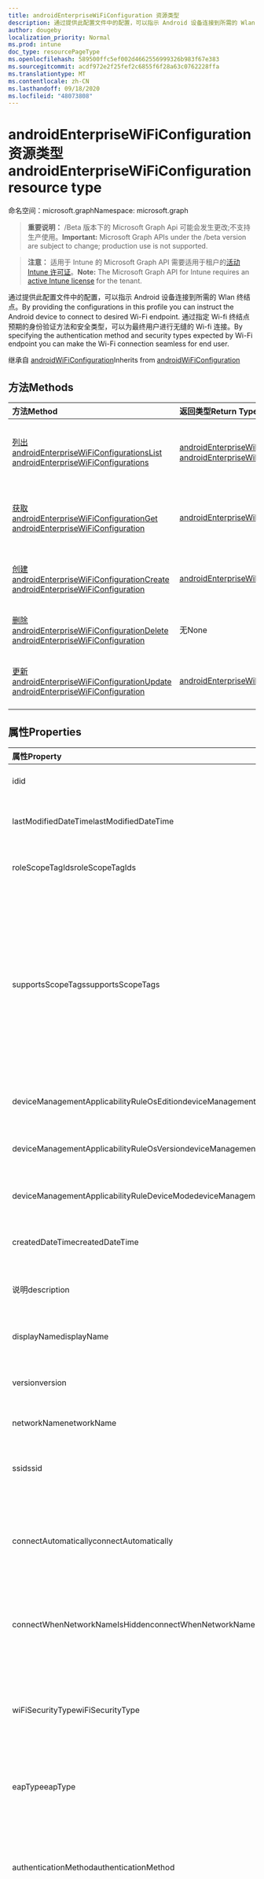 ```yaml
---
title: androidEnterpriseWiFiConfiguration 资源类型
description: 通过提供此配置文件中的配置，可以指示 Android 设备连接到所需的 Wlan 终结点。 通过指定 Wi-fi 终结点预期的身份验证方法和安全类型，可以为最终用户进行无缝的 Wi-fi 连接。
author: dougeby
localization_priority: Normal
ms.prod: intune
doc_type: resourcePageType
ms.openlocfilehash: 589500ffc5ef002d4662556999326b983f67e383
ms.sourcegitcommit: acdf972e2f25fef2c6855f6f28a63c0762228ffa
ms.translationtype: MT
ms.contentlocale: zh-CN
ms.lasthandoff: 09/18/2020
ms.locfileid: "48073808"
---
```

# <a name="androidenterprisewificonfiguration-resource-type"></a><span data-ttu-id="c3a9b-104">androidEnterpriseWiFiConfiguration 资源类型</span><span class="sxs-lookup"><span data-stu-id="c3a9b-104">androidEnterpriseWiFiConfiguration resource type</span></span>

<span data-ttu-id="c3a9b-105">命名空间：microsoft.graph</span><span class="sxs-lookup"><span data-stu-id="c3a9b-105">Namespace: microsoft.graph</span></span>

> <span data-ttu-id="c3a9b-106">**重要说明：** /Beta 版本下的 Microsoft Graph Api 可能会发生更改;不支持生产使用。</span><span class="sxs-lookup"><span data-stu-id="c3a9b-106">**Important:** Microsoft Graph APIs under the /beta version are subject to change; production use is not supported.</span></span>

> <span data-ttu-id="c3a9b-107">**注意：** 适用于 Intune 的 Microsoft Graph API 需要适用于租户的[活动 Intune 许可证](https://go.microsoft.com/fwlink/?linkid=839381)。</span><span class="sxs-lookup"><span data-stu-id="c3a9b-107">**Note:** The Microsoft Graph API for Intune requires an [active Intune license](https://go.microsoft.com/fwlink/?linkid=839381) for the tenant.</span></span>

<span data-ttu-id="c3a9b-108">通过提供此配置文件中的配置，可以指示 Android 设备连接到所需的 Wlan 终结点。</span><span class="sxs-lookup"><span data-stu-id="c3a9b-108">By providing the configurations in this profile you can instruct the Android device to connect to desired Wi-Fi endpoint.</span></span> <span data-ttu-id="c3a9b-109">通过指定 Wi-fi 终结点预期的身份验证方法和安全类型，可以为最终用户进行无缝的 Wi-fi 连接。</span><span class="sxs-lookup"><span data-stu-id="c3a9b-109">By specifying the authentication method and security types expected by Wi-Fi endpoint you can make the Wi-Fi connection seamless for end user.</span></span>


<span data-ttu-id="c3a9b-110">继承自 [androidWiFiConfiguration](../resources/intune-deviceconfig-androidwificonfiguration.md)</span><span class="sxs-lookup"><span data-stu-id="c3a9b-110">Inherits from [androidWiFiConfiguration](../resources/intune-deviceconfig-androidwificonfiguration.md)</span></span>

## <a name="methods"></a><span data-ttu-id="c3a9b-111">方法</span><span class="sxs-lookup"><span data-stu-id="c3a9b-111">Methods</span></span>
|<span data-ttu-id="c3a9b-112">方法</span><span class="sxs-lookup"><span data-stu-id="c3a9b-112">Method</span></span>|<span data-ttu-id="c3a9b-113">返回类型</span><span class="sxs-lookup"><span data-stu-id="c3a9b-113">Return Type</span></span>|<span data-ttu-id="c3a9b-114">说明</span><span class="sxs-lookup"><span data-stu-id="c3a9b-114">Description</span></span>|
|:---|:---|:---|
|[<span data-ttu-id="c3a9b-115">列出 androidEnterpriseWiFiConfigurations</span><span class="sxs-lookup"><span data-stu-id="c3a9b-115">List androidEnterpriseWiFiConfigurations</span></span>](../api/intune-deviceconfig-androidenterprisewificonfiguration-list.md)|<span data-ttu-id="c3a9b-116">[androidEnterpriseWiFiConfiguration](../resources/intune-deviceconfig-androidenterprisewificonfiguration.md) 集合</span><span class="sxs-lookup"><span data-stu-id="c3a9b-116">[androidEnterpriseWiFiConfiguration](../resources/intune-deviceconfig-androidenterprisewificonfiguration.md) collection</span></span>|<span data-ttu-id="c3a9b-117">列出 [androidEnterpriseWiFiConfiguration](../resources/intune-deviceconfig-androidenterprisewificonfiguration.md) 对象的属性和关系。</span><span class="sxs-lookup"><span data-stu-id="c3a9b-117">List properties and relationships of the [androidEnterpriseWiFiConfiguration](../resources/intune-deviceconfig-androidenterprisewificonfiguration.md) objects.</span></span>|
|[<span data-ttu-id="c3a9b-118">获取 androidEnterpriseWiFiConfiguration</span><span class="sxs-lookup"><span data-stu-id="c3a9b-118">Get androidEnterpriseWiFiConfiguration</span></span>](../api/intune-deviceconfig-androidenterprisewificonfiguration-get.md)|[<span data-ttu-id="c3a9b-119">androidEnterpriseWiFiConfiguration</span><span class="sxs-lookup"><span data-stu-id="c3a9b-119">androidEnterpriseWiFiConfiguration</span></span>](../resources/intune-deviceconfig-androidenterprisewificonfiguration.md)|<span data-ttu-id="c3a9b-120">读取 [androidEnterpriseWiFiConfiguration](../resources/intune-deviceconfig-androidenterprisewificonfiguration.md) 对象的属性和关系。</span><span class="sxs-lookup"><span data-stu-id="c3a9b-120">Read properties and relationships of the [androidEnterpriseWiFiConfiguration](../resources/intune-deviceconfig-androidenterprisewificonfiguration.md) object.</span></span>|
|[<span data-ttu-id="c3a9b-121">创建 androidEnterpriseWiFiConfiguration</span><span class="sxs-lookup"><span data-stu-id="c3a9b-121">Create androidEnterpriseWiFiConfiguration</span></span>](../api/intune-deviceconfig-androidenterprisewificonfiguration-create.md)|[<span data-ttu-id="c3a9b-122">androidEnterpriseWiFiConfiguration</span><span class="sxs-lookup"><span data-stu-id="c3a9b-122">androidEnterpriseWiFiConfiguration</span></span>](../resources/intune-deviceconfig-androidenterprisewificonfiguration.md)|<span data-ttu-id="c3a9b-123">创建新的 [androidEnterpriseWiFiConfiguration](../resources/intune-deviceconfig-androidenterprisewificonfiguration.md) 对象。</span><span class="sxs-lookup"><span data-stu-id="c3a9b-123">Create a new [androidEnterpriseWiFiConfiguration](../resources/intune-deviceconfig-androidenterprisewificonfiguration.md) object.</span></span>|
|[<span data-ttu-id="c3a9b-124">删除 androidEnterpriseWiFiConfiguration</span><span class="sxs-lookup"><span data-stu-id="c3a9b-124">Delete androidEnterpriseWiFiConfiguration</span></span>](../api/intune-deviceconfig-androidenterprisewificonfiguration-delete.md)|<span data-ttu-id="c3a9b-125">无</span><span class="sxs-lookup"><span data-stu-id="c3a9b-125">None</span></span>|<span data-ttu-id="c3a9b-126">删除 [androidEnterpriseWiFiConfiguration](../resources/intune-deviceconfig-androidenterprisewificonfiguration.md)。</span><span class="sxs-lookup"><span data-stu-id="c3a9b-126">Deletes a [androidEnterpriseWiFiConfiguration](../resources/intune-deviceconfig-androidenterprisewificonfiguration.md).</span></span>|
|[<span data-ttu-id="c3a9b-127">更新 androidEnterpriseWiFiConfiguration</span><span class="sxs-lookup"><span data-stu-id="c3a9b-127">Update androidEnterpriseWiFiConfiguration</span></span>](../api/intune-deviceconfig-androidenterprisewificonfiguration-update.md)|[<span data-ttu-id="c3a9b-128">androidEnterpriseWiFiConfiguration</span><span class="sxs-lookup"><span data-stu-id="c3a9b-128">androidEnterpriseWiFiConfiguration</span></span>](../resources/intune-deviceconfig-androidenterprisewificonfiguration.md)|<span data-ttu-id="c3a9b-129">更新 [androidEnterpriseWiFiConfiguration](../resources/intune-deviceconfig-androidenterprisewificonfiguration.md) 对象的属性。</span><span class="sxs-lookup"><span data-stu-id="c3a9b-129">Update the properties of a [androidEnterpriseWiFiConfiguration](../resources/intune-deviceconfig-androidenterprisewificonfiguration.md) object.</span></span>|

## <a name="properties"></a><span data-ttu-id="c3a9b-130">属性</span><span class="sxs-lookup"><span data-stu-id="c3a9b-130">Properties</span></span>
|<span data-ttu-id="c3a9b-131">属性</span><span class="sxs-lookup"><span data-stu-id="c3a9b-131">Property</span></span>|<span data-ttu-id="c3a9b-132">类型</span><span class="sxs-lookup"><span data-stu-id="c3a9b-132">Type</span></span>|<span data-ttu-id="c3a9b-133">说明</span><span class="sxs-lookup"><span data-stu-id="c3a9b-133">Description</span></span>|
|:---|:---|:---|
|<span data-ttu-id="c3a9b-134">id</span><span class="sxs-lookup"><span data-stu-id="c3a9b-134">id</span></span>|<span data-ttu-id="c3a9b-135">String</span><span class="sxs-lookup"><span data-stu-id="c3a9b-135">String</span></span>|<span data-ttu-id="c3a9b-136">实体的键。</span><span class="sxs-lookup"><span data-stu-id="c3a9b-136">Key of the entity.</span></span> <span data-ttu-id="c3a9b-137">继承自 [deviceConfiguration](../resources/intune-shared-deviceconfiguration.md)</span><span class="sxs-lookup"><span data-stu-id="c3a9b-137">Inherited from [deviceConfiguration](../resources/intune-shared-deviceconfiguration.md)</span></span>|
|<span data-ttu-id="c3a9b-138">lastModifiedDateTime</span><span class="sxs-lookup"><span data-stu-id="c3a9b-138">lastModifiedDateTime</span></span>|<span data-ttu-id="c3a9b-139">DateTimeOffset</span><span class="sxs-lookup"><span data-stu-id="c3a9b-139">DateTimeOffset</span></span>|<span data-ttu-id="c3a9b-140">上次修改对象的日期/时间。</span><span class="sxs-lookup"><span data-stu-id="c3a9b-140">DateTime the object was last modified.</span></span> <span data-ttu-id="c3a9b-141">继承自 [deviceConfiguration](../resources/intune-shared-deviceconfiguration.md)</span><span class="sxs-lookup"><span data-stu-id="c3a9b-141">Inherited from [deviceConfiguration](../resources/intune-shared-deviceconfiguration.md)</span></span>|
|<span data-ttu-id="c3a9b-142">roleScopeTagIds</span><span class="sxs-lookup"><span data-stu-id="c3a9b-142">roleScopeTagIds</span></span>|<span data-ttu-id="c3a9b-143">String 集合</span><span class="sxs-lookup"><span data-stu-id="c3a9b-143">String collection</span></span>|<span data-ttu-id="c3a9b-144">此实体实例的范围标记列表。</span><span class="sxs-lookup"><span data-stu-id="c3a9b-144">List of Scope Tags for this Entity instance.</span></span> <span data-ttu-id="c3a9b-145">继承自 [deviceConfiguration](../resources/intune-shared-deviceconfiguration.md)</span><span class="sxs-lookup"><span data-stu-id="c3a9b-145">Inherited from [deviceConfiguration](../resources/intune-shared-deviceconfiguration.md)</span></span>|
|<span data-ttu-id="c3a9b-146">supportsScopeTags</span><span class="sxs-lookup"><span data-stu-id="c3a9b-146">supportsScopeTags</span></span>|<span data-ttu-id="c3a9b-147">Boolean</span><span class="sxs-lookup"><span data-stu-id="c3a9b-147">Boolean</span></span>|<span data-ttu-id="c3a9b-148">指示基础设备配置是否支持作用域标记的分配。</span><span class="sxs-lookup"><span data-stu-id="c3a9b-148">Indicates whether or not the underlying Device Configuration supports the assignment of scope tags.</span></span> <span data-ttu-id="c3a9b-149">如果此值为 false，则不允许分配给 ScopeTags 属性，并且实体将对作用域用户不可见。</span><span class="sxs-lookup"><span data-stu-id="c3a9b-149">Assigning to the ScopeTags property is not allowed when this value is false and entities will not be visible to scoped users.</span></span> <span data-ttu-id="c3a9b-150">这适用于在 Silverlight 中创建的旧版策略，可以通过在 Azure 门户中删除并重新创建策略来解决此事件。</span><span class="sxs-lookup"><span data-stu-id="c3a9b-150">This occurs for Legacy policies created in Silverlight and can be resolved by deleting and recreating the policy in the Azure Portal.</span></span> <span data-ttu-id="c3a9b-151">此属性是只读的。</span><span class="sxs-lookup"><span data-stu-id="c3a9b-151">This property is read-only.</span></span> <span data-ttu-id="c3a9b-152">继承自 [deviceConfiguration](../resources/intune-shared-deviceconfiguration.md)</span><span class="sxs-lookup"><span data-stu-id="c3a9b-152">Inherited from [deviceConfiguration](../resources/intune-shared-deviceconfiguration.md)</span></span>|
|<span data-ttu-id="c3a9b-153">deviceManagementApplicabilityRuleOsEdition</span><span class="sxs-lookup"><span data-stu-id="c3a9b-153">deviceManagementApplicabilityRuleOsEdition</span></span>|[<span data-ttu-id="c3a9b-154">deviceManagementApplicabilityRuleOsEdition</span><span class="sxs-lookup"><span data-stu-id="c3a9b-154">deviceManagementApplicabilityRuleOsEdition</span></span>](../resources/intune-deviceconfig-devicemanagementapplicabilityruleosedition.md)|<span data-ttu-id="c3a9b-155">适用于此策略的操作系统版本。</span><span class="sxs-lookup"><span data-stu-id="c3a9b-155">The OS edition applicability for this Policy.</span></span> <span data-ttu-id="c3a9b-156">继承自 [deviceConfiguration](../resources/intune-shared-deviceconfiguration.md)</span><span class="sxs-lookup"><span data-stu-id="c3a9b-156">Inherited from [deviceConfiguration](../resources/intune-shared-deviceconfiguration.md)</span></span>|
|<span data-ttu-id="c3a9b-157">deviceManagementApplicabilityRuleOsVersion</span><span class="sxs-lookup"><span data-stu-id="c3a9b-157">deviceManagementApplicabilityRuleOsVersion</span></span>|[<span data-ttu-id="c3a9b-158">deviceManagementApplicabilityRuleOsVersion</span><span class="sxs-lookup"><span data-stu-id="c3a9b-158">deviceManagementApplicabilityRuleOsVersion</span></span>](../resources/intune-deviceconfig-devicemanagementapplicabilityruleosversion.md)|<span data-ttu-id="c3a9b-159">此策略的操作系统版本适用性规则。</span><span class="sxs-lookup"><span data-stu-id="c3a9b-159">The OS version applicability rule for this Policy.</span></span> <span data-ttu-id="c3a9b-160">继承自 [deviceConfiguration](../resources/intune-shared-deviceconfiguration.md)</span><span class="sxs-lookup"><span data-stu-id="c3a9b-160">Inherited from [deviceConfiguration](../resources/intune-shared-deviceconfiguration.md)</span></span>|
|<span data-ttu-id="c3a9b-161">deviceManagementApplicabilityRuleDeviceMode</span><span class="sxs-lookup"><span data-stu-id="c3a9b-161">deviceManagementApplicabilityRuleDeviceMode</span></span>|[<span data-ttu-id="c3a9b-162">deviceManagementApplicabilityRuleDeviceMode</span><span class="sxs-lookup"><span data-stu-id="c3a9b-162">deviceManagementApplicabilityRuleDeviceMode</span></span>](../resources/intune-deviceconfig-devicemanagementapplicabilityruledevicemode.md)|<span data-ttu-id="c3a9b-163">此策略的设备模式适用性规则。</span><span class="sxs-lookup"><span data-stu-id="c3a9b-163">The device mode applicability rule for this Policy.</span></span> <span data-ttu-id="c3a9b-164">继承自 [deviceConfiguration](../resources/intune-shared-deviceconfiguration.md)</span><span class="sxs-lookup"><span data-stu-id="c3a9b-164">Inherited from [deviceConfiguration](../resources/intune-shared-deviceconfiguration.md)</span></span>|
|<span data-ttu-id="c3a9b-165">createdDateTime</span><span class="sxs-lookup"><span data-stu-id="c3a9b-165">createdDateTime</span></span>|<span data-ttu-id="c3a9b-166">DateTimeOffset</span><span class="sxs-lookup"><span data-stu-id="c3a9b-166">DateTimeOffset</span></span>|<span data-ttu-id="c3a9b-167">创建对象的日期/时间。</span><span class="sxs-lookup"><span data-stu-id="c3a9b-167">DateTime the object was created.</span></span> <span data-ttu-id="c3a9b-168">继承自 [deviceConfiguration](../resources/intune-shared-deviceconfiguration.md)</span><span class="sxs-lookup"><span data-stu-id="c3a9b-168">Inherited from [deviceConfiguration](../resources/intune-shared-deviceconfiguration.md)</span></span>|
|<span data-ttu-id="c3a9b-169">说明</span><span class="sxs-lookup"><span data-stu-id="c3a9b-169">description</span></span>|<span data-ttu-id="c3a9b-170">String</span><span class="sxs-lookup"><span data-stu-id="c3a9b-170">String</span></span>|<span data-ttu-id="c3a9b-171">管理员提供的设备配置的说明。</span><span class="sxs-lookup"><span data-stu-id="c3a9b-171">Admin provided description of the Device Configuration.</span></span> <span data-ttu-id="c3a9b-172">继承自 [deviceConfiguration](../resources/intune-shared-deviceconfiguration.md)</span><span class="sxs-lookup"><span data-stu-id="c3a9b-172">Inherited from [deviceConfiguration](../resources/intune-shared-deviceconfiguration.md)</span></span>|
|<span data-ttu-id="c3a9b-173">displayName</span><span class="sxs-lookup"><span data-stu-id="c3a9b-173">displayName</span></span>|<span data-ttu-id="c3a9b-174">String</span><span class="sxs-lookup"><span data-stu-id="c3a9b-174">String</span></span>|<span data-ttu-id="c3a9b-175">管理员提供的设备配置的名称。</span><span class="sxs-lookup"><span data-stu-id="c3a9b-175">Admin provided name of the device configuration.</span></span> <span data-ttu-id="c3a9b-176">继承自 [deviceConfiguration](../resources/intune-shared-deviceconfiguration.md)</span><span class="sxs-lookup"><span data-stu-id="c3a9b-176">Inherited from [deviceConfiguration](../resources/intune-shared-deviceconfiguration.md)</span></span>|
|<span data-ttu-id="c3a9b-177">version</span><span class="sxs-lookup"><span data-stu-id="c3a9b-177">version</span></span>|<span data-ttu-id="c3a9b-178">Int32</span><span class="sxs-lookup"><span data-stu-id="c3a9b-178">Int32</span></span>|<span data-ttu-id="c3a9b-179">设备配置的版本。</span><span class="sxs-lookup"><span data-stu-id="c3a9b-179">Version of the device configuration.</span></span> <span data-ttu-id="c3a9b-180">继承自 [deviceConfiguration](../resources/intune-shared-deviceconfiguration.md)</span><span class="sxs-lookup"><span data-stu-id="c3a9b-180">Inherited from [deviceConfiguration](../resources/intune-shared-deviceconfiguration.md)</span></span>|
|<span data-ttu-id="c3a9b-181">networkName</span><span class="sxs-lookup"><span data-stu-id="c3a9b-181">networkName</span></span>|<span data-ttu-id="c3a9b-182">String</span><span class="sxs-lookup"><span data-stu-id="c3a9b-182">String</span></span>|<span data-ttu-id="c3a9b-183">从[AndroidWiFiConfiguration](../resources/intune-deviceconfig-androidwificonfiguration.md)继承的网络名称</span><span class="sxs-lookup"><span data-stu-id="c3a9b-183">Network Name Inherited from [androidWiFiConfiguration](../resources/intune-deviceconfig-androidwificonfiguration.md)</span></span>|
|<span data-ttu-id="c3a9b-184">ssid</span><span class="sxs-lookup"><span data-stu-id="c3a9b-184">ssid</span></span>|<span data-ttu-id="c3a9b-185">String</span><span class="sxs-lookup"><span data-stu-id="c3a9b-185">String</span></span>|<span data-ttu-id="c3a9b-186">这是广播到所有设备的 Wi-fi 网络的名称。</span><span class="sxs-lookup"><span data-stu-id="c3a9b-186">This is the name of the Wi-Fi network that is broadcast to all devices.</span></span> <span data-ttu-id="c3a9b-187">继承自 [androidWiFiConfiguration](../resources/intune-deviceconfig-androidwificonfiguration.md)</span><span class="sxs-lookup"><span data-stu-id="c3a9b-187">Inherited from [androidWiFiConfiguration](../resources/intune-deviceconfig-androidwificonfiguration.md)</span></span>|
|<span data-ttu-id="c3a9b-188">connectAutomatically</span><span class="sxs-lookup"><span data-stu-id="c3a9b-188">connectAutomatically</span></span>|<span data-ttu-id="c3a9b-189">Boolean</span><span class="sxs-lookup"><span data-stu-id="c3a9b-189">Boolean</span></span>|<span data-ttu-id="c3a9b-190">当此网络在范围内时自动连接。</span><span class="sxs-lookup"><span data-stu-id="c3a9b-190">Connect automatically when this network is in range.</span></span> <span data-ttu-id="c3a9b-191">将此设置为 true 将跳过用户提示，并自动将设备连接到 Wlan 网络。</span><span class="sxs-lookup"><span data-stu-id="c3a9b-191">Setting this to true will skip the user prompt and automatically connect the device to Wi-Fi network.</span></span> <span data-ttu-id="c3a9b-192">继承自 [androidWiFiConfiguration](../resources/intune-deviceconfig-androidwificonfiguration.md)</span><span class="sxs-lookup"><span data-stu-id="c3a9b-192">Inherited from [androidWiFiConfiguration](../resources/intune-deviceconfig-androidwificonfiguration.md)</span></span>|
|<span data-ttu-id="c3a9b-193">connectWhenNetworkNameIsHidden</span><span class="sxs-lookup"><span data-stu-id="c3a9b-193">connectWhenNetworkNameIsHidden</span></span>|<span data-ttu-id="c3a9b-194">Boolean</span><span class="sxs-lookup"><span data-stu-id="c3a9b-194">Boolean</span></span>|<span data-ttu-id="c3a9b-195">当设置为 true 时，此配置文件将强制设备连接到不会将其 SSID 广播给所有设备的网络。</span><span class="sxs-lookup"><span data-stu-id="c3a9b-195">When set to true, this profile forces the device to connect to a network that doesn't broadcast its SSID to all devices.</span></span> <span data-ttu-id="c3a9b-196">继承自 [androidWiFiConfiguration](../resources/intune-deviceconfig-androidwificonfiguration.md)</span><span class="sxs-lookup"><span data-stu-id="c3a9b-196">Inherited from [androidWiFiConfiguration](../resources/intune-deviceconfig-androidwificonfiguration.md)</span></span>|
|<span data-ttu-id="c3a9b-197">wiFiSecurityType</span><span class="sxs-lookup"><span data-stu-id="c3a9b-197">wiFiSecurityType</span></span>|[<span data-ttu-id="c3a9b-198">androidWiFiSecurityType</span><span class="sxs-lookup"><span data-stu-id="c3a9b-198">androidWiFiSecurityType</span></span>](../resources/intune-deviceconfig-androidwifisecuritytype.md)|<span data-ttu-id="c3a9b-199">指示 Wi-fi 终结点是否使用基于 EAP 的安全类型。</span><span class="sxs-lookup"><span data-stu-id="c3a9b-199">Indicates whether Wi-Fi endpoint uses an EAP based security type.</span></span> <span data-ttu-id="c3a9b-200">继承自 [androidWiFiConfiguration](../resources/intune-deviceconfig-androidwificonfiguration.md)。</span><span class="sxs-lookup"><span data-stu-id="c3a9b-200">Inherited from [androidWiFiConfiguration](../resources/intune-deviceconfig-androidwificonfiguration.md).</span></span> <span data-ttu-id="c3a9b-201">可取值为：`open`、`wpaEnterprise`、`wpa2Enterprise`。</span><span class="sxs-lookup"><span data-stu-id="c3a9b-201">Possible values are: `open`, `wpaEnterprise`, `wpa2Enterprise`.</span></span>|
|<span data-ttu-id="c3a9b-202">eapType</span><span class="sxs-lookup"><span data-stu-id="c3a9b-202">eapType</span></span>|[<span data-ttu-id="c3a9b-203">androidEapType</span><span class="sxs-lookup"><span data-stu-id="c3a9b-203">androidEapType</span></span>](../resources/intune-deviceconfig-androideaptype.md)|<span data-ttu-id="c3a9b-204">指示 Wi-fi 终结点 (路由器) 上的 EAP 协议集的类型。</span><span class="sxs-lookup"><span data-stu-id="c3a9b-204">Indicates the type of EAP protocol set on the Wi-Fi endpoint (router).</span></span> <span data-ttu-id="c3a9b-205">可取值为：`eapTls`、`eapTtls`、`peap`。</span><span class="sxs-lookup"><span data-stu-id="c3a9b-205">Possible values are: `eapTls`, `eapTtls`, `peap`.</span></span>|
|<span data-ttu-id="c3a9b-206">authenticationMethod</span><span class="sxs-lookup"><span data-stu-id="c3a9b-206">authenticationMethod</span></span>|[<span data-ttu-id="c3a9b-207">wiFiAuthenticationMethod</span><span class="sxs-lookup"><span data-stu-id="c3a9b-207">wiFiAuthenticationMethod</span></span>](../resources/intune-deviceconfig-wifiauthenticationmethod.md)|<span data-ttu-id="c3a9b-208">指示在将 EAP 类型配置为 PEAP 或 EAP-TTLS 时，客户端 (设备) 需要使用的身份验证方法。</span><span class="sxs-lookup"><span data-stu-id="c3a9b-208">Indicates the Authentication Method the client (device) needs to use when the EAP Type is configured to PEAP or EAP-TTLS.</span></span> <span data-ttu-id="c3a9b-209">可取值为：`certificate`、`usernameAndPassword`、`derivedCredential`。</span><span class="sxs-lookup"><span data-stu-id="c3a9b-209">Possible values are: `certificate`, `usernameAndPassword`, `derivedCredential`.</span></span>|
|<span data-ttu-id="c3a9b-210">innerAuthenticationProtocolForEapTtls</span><span class="sxs-lookup"><span data-stu-id="c3a9b-210">innerAuthenticationProtocolForEapTtls</span></span>|[<span data-ttu-id="c3a9b-211">nonEapAuthenticationMethodForEapTtlsType</span><span class="sxs-lookup"><span data-stu-id="c3a9b-211">nonEapAuthenticationMethodForEapTtlsType</span></span>](../resources/intune-deviceconfig-noneapauthenticationmethodforeapttlstype.md)|<span data-ttu-id="c3a9b-212">在 EAP 类型为 EAP 时，用于身份验证的非 EAP 方法 (内部标识) （eap 类型为 EAP-TTLS，Authenticationmethod 为用户名和密码）。</span><span class="sxs-lookup"><span data-stu-id="c3a9b-212">Non-EAP Method for Authentication (Inner Identity) when EAP Type is EAP-TTLS and Authenticationmethod is Username and Password.</span></span> <span data-ttu-id="c3a9b-213">可取值为：`unencryptedPassword`、`challengeHandshakeAuthenticationProtocol`、`microsoftChap`、`microsoftChapVersionTwo`。</span><span class="sxs-lookup"><span data-stu-id="c3a9b-213">Possible values are: `unencryptedPassword`, `challengeHandshakeAuthenticationProtocol`, `microsoftChap`, `microsoftChapVersionTwo`.</span></span>|
|<span data-ttu-id="c3a9b-214">innerAuthenticationProtocolForPeap</span><span class="sxs-lookup"><span data-stu-id="c3a9b-214">innerAuthenticationProtocolForPeap</span></span>|[<span data-ttu-id="c3a9b-215">nonEapAuthenticationMethodForPeap</span><span class="sxs-lookup"><span data-stu-id="c3a9b-215">nonEapAuthenticationMethodForPeap</span></span>](../resources/intune-deviceconfig-noneapauthenticationmethodforpeap.md)|<span data-ttu-id="c3a9b-216">在 EAP 类型为 PEAP 且 Authenticationmethod 为用户名和密码时，身份验证 (内部标识) 的非 EAP 方法。</span><span class="sxs-lookup"><span data-stu-id="c3a9b-216">Non-EAP Method for Authentication (Inner Identity) when EAP Type is PEAP and Authenticationmethod is Username and Password.</span></span> <span data-ttu-id="c3a9b-217">可取值为：`none`、`microsoftChapVersionTwo`。</span><span class="sxs-lookup"><span data-stu-id="c3a9b-217">Possible values are: `none`, `microsoftChapVersionTwo`.</span></span>|
|<span data-ttu-id="c3a9b-218">outerIdentityPrivacyTemporaryValue</span><span class="sxs-lookup"><span data-stu-id="c3a9b-218">outerIdentityPrivacyTemporaryValue</span></span>|<span data-ttu-id="c3a9b-219">String</span><span class="sxs-lookup"><span data-stu-id="c3a9b-219">String</span></span>|<span data-ttu-id="c3a9b-220">将 EAP 类型配置为 EAP-TTLS 或 PEAP 时，请启用标识隐私 (外部标识) 。</span><span class="sxs-lookup"><span data-stu-id="c3a9b-220">Enable identity privacy (Outer Identity) when EAP Type is configured to EAP-TTLS or PEAP.</span></span> <span data-ttu-id="c3a9b-221">此处提供的字符串用于在用户尝试连接到 Wlan 网络时屏蔽各个用户的用户名。</span><span class="sxs-lookup"><span data-stu-id="c3a9b-221">The String provided here is used to mask the username of individual users when they attempt to connect to Wi-Fi network.</span></span>|
|<span data-ttu-id="c3a9b-222">usernameFormatString</span><span class="sxs-lookup"><span data-stu-id="c3a9b-222">usernameFormatString</span></span>|<span data-ttu-id="c3a9b-223">String</span><span class="sxs-lookup"><span data-stu-id="c3a9b-223">String</span></span>|<span data-ttu-id="c3a9b-224">用于生成用户名以连接到 wifi 的用户名格式字符串</span><span class="sxs-lookup"><span data-stu-id="c3a9b-224">Username format string used to build the username to connect to wifi</span></span>|
|<span data-ttu-id="c3a9b-225">passwordFormatString</span><span class="sxs-lookup"><span data-stu-id="c3a9b-225">passwordFormatString</span></span>|<span data-ttu-id="c3a9b-226">String</span><span class="sxs-lookup"><span data-stu-id="c3a9b-226">String</span></span>|<span data-ttu-id="c3a9b-227">用于生成密码以连接到 wifi 的密码格式字符串</span><span class="sxs-lookup"><span data-stu-id="c3a9b-227">Password format string used to build the password to connect to wifi</span></span>|
|<span data-ttu-id="c3a9b-228">preSharedKey</span><span class="sxs-lookup"><span data-stu-id="c3a9b-228">preSharedKey</span></span>|<span data-ttu-id="c3a9b-229">String</span><span class="sxs-lookup"><span data-stu-id="c3a9b-229">String</span></span>|<span data-ttu-id="c3a9b-230">用于生成用于连接到 wifi 的密码的 PreSharedKey</span><span class="sxs-lookup"><span data-stu-id="c3a9b-230">PreSharedKey used to build the password to connect to wifi</span></span>|

## <a name="relationships"></a><span data-ttu-id="c3a9b-231">关系</span><span class="sxs-lookup"><span data-stu-id="c3a9b-231">Relationships</span></span>
|<span data-ttu-id="c3a9b-232">关系</span><span class="sxs-lookup"><span data-stu-id="c3a9b-232">Relationship</span></span>|<span data-ttu-id="c3a9b-233">类型</span><span class="sxs-lookup"><span data-stu-id="c3a9b-233">Type</span></span>|<span data-ttu-id="c3a9b-234">说明</span><span class="sxs-lookup"><span data-stu-id="c3a9b-234">Description</span></span>|
|:---|:---|:---|
|<span data-ttu-id="c3a9b-235">groupAssignments</span><span class="sxs-lookup"><span data-stu-id="c3a9b-235">groupAssignments</span></span>|<span data-ttu-id="c3a9b-236">[deviceConfigurationGroupAssignment](../resources/intune-deviceconfig-deviceconfigurationgroupassignment.md) 集合</span><span class="sxs-lookup"><span data-stu-id="c3a9b-236">[deviceConfigurationGroupAssignment](../resources/intune-deviceconfig-deviceconfigurationgroupassignment.md) collection</span></span>|<span data-ttu-id="c3a9b-237">设备配置文件的组分配列表。</span><span class="sxs-lookup"><span data-stu-id="c3a9b-237">The list of group assignments for the device configuration profile.</span></span> <span data-ttu-id="c3a9b-238">继承自 [deviceConfiguration](../resources/intune-shared-deviceconfiguration.md)</span><span class="sxs-lookup"><span data-stu-id="c3a9b-238">Inherited from [deviceConfiguration](../resources/intune-shared-deviceconfiguration.md)</span></span>|
|<span data-ttu-id="c3a9b-239">assignments</span><span class="sxs-lookup"><span data-stu-id="c3a9b-239">assignments</span></span>|<span data-ttu-id="c3a9b-240">[deviceConfigurationAssignment](../resources/intune-deviceconfig-deviceconfigurationassignment.md) 集合</span><span class="sxs-lookup"><span data-stu-id="c3a9b-240">[deviceConfigurationAssignment](../resources/intune-deviceconfig-deviceconfigurationassignment.md) collection</span></span>|<span data-ttu-id="c3a9b-241">设备配置文件的分配列表。</span><span class="sxs-lookup"><span data-stu-id="c3a9b-241">The list of assignments for the device configuration profile.</span></span> <span data-ttu-id="c3a9b-242">继承自 [deviceConfiguration](../resources/intune-shared-deviceconfiguration.md)</span><span class="sxs-lookup"><span data-stu-id="c3a9b-242">Inherited from [deviceConfiguration](../resources/intune-shared-deviceconfiguration.md)</span></span>|
|<span data-ttu-id="c3a9b-243">deviceStatuses</span><span class="sxs-lookup"><span data-stu-id="c3a9b-243">deviceStatuses</span></span>|<span data-ttu-id="c3a9b-244">[deviceConfigurationDeviceStatus](../resources/intune-deviceconfig-deviceconfigurationdevicestatus.md) 集合</span><span class="sxs-lookup"><span data-stu-id="c3a9b-244">[deviceConfigurationDeviceStatus](../resources/intune-deviceconfig-deviceconfigurationdevicestatus.md) collection</span></span>|<span data-ttu-id="c3a9b-245">按设备的设备配置安装状态。</span><span class="sxs-lookup"><span data-stu-id="c3a9b-245">Device configuration installation status by device.</span></span> <span data-ttu-id="c3a9b-246">继承自 [deviceConfiguration](../resources/intune-shared-deviceconfiguration.md)</span><span class="sxs-lookup"><span data-stu-id="c3a9b-246">Inherited from [deviceConfiguration](../resources/intune-shared-deviceconfiguration.md)</span></span>|
|<span data-ttu-id="c3a9b-247">userStatuses</span><span class="sxs-lookup"><span data-stu-id="c3a9b-247">userStatuses</span></span>|<span data-ttu-id="c3a9b-248">[deviceConfigurationUserStatus](../resources/intune-deviceconfig-deviceconfigurationuserstatus.md) 集合</span><span class="sxs-lookup"><span data-stu-id="c3a9b-248">[deviceConfigurationUserStatus](../resources/intune-deviceconfig-deviceconfigurationuserstatus.md) collection</span></span>|<span data-ttu-id="c3a9b-249">按用户的设备配置安装状态。</span><span class="sxs-lookup"><span data-stu-id="c3a9b-249">Device configuration installation status by user.</span></span> <span data-ttu-id="c3a9b-250">继承自 [deviceConfiguration](../resources/intune-shared-deviceconfiguration.md)</span><span class="sxs-lookup"><span data-stu-id="c3a9b-250">Inherited from [deviceConfiguration](../resources/intune-shared-deviceconfiguration.md)</span></span>|
|<span data-ttu-id="c3a9b-251">deviceStatusOverview</span><span class="sxs-lookup"><span data-stu-id="c3a9b-251">deviceStatusOverview</span></span>|[<span data-ttu-id="c3a9b-252">deviceConfigurationDeviceOverview</span><span class="sxs-lookup"><span data-stu-id="c3a9b-252">deviceConfigurationDeviceOverview</span></span>](../resources/intune-deviceconfig-deviceconfigurationdeviceoverview.md)|<span data-ttu-id="c3a9b-253">设备配置设备状态概述 继承自 [deviceConfiguration](../resources/intune-shared-deviceconfiguration.md)</span><span class="sxs-lookup"><span data-stu-id="c3a9b-253">Device Configuration devices status overview Inherited from [deviceConfiguration](../resources/intune-shared-deviceconfiguration.md)</span></span>|
|<span data-ttu-id="c3a9b-254">userStatusOverview</span><span class="sxs-lookup"><span data-stu-id="c3a9b-254">userStatusOverview</span></span>|[<span data-ttu-id="c3a9b-255">deviceConfigurationUserOverview</span><span class="sxs-lookup"><span data-stu-id="c3a9b-255">deviceConfigurationUserOverview</span></span>](../resources/intune-deviceconfig-deviceconfigurationuseroverview.md)|<span data-ttu-id="c3a9b-256">设备配置用户状态概述 继承自 [deviceConfiguration](../resources/intune-shared-deviceconfiguration.md)</span><span class="sxs-lookup"><span data-stu-id="c3a9b-256">Device Configuration users status overview Inherited from [deviceConfiguration](../resources/intune-shared-deviceconfiguration.md)</span></span>|
|<span data-ttu-id="c3a9b-257">deviceSettingStateSummaries</span><span class="sxs-lookup"><span data-stu-id="c3a9b-257">deviceSettingStateSummaries</span></span>|<span data-ttu-id="c3a9b-258">[settingStateDeviceSummary](../resources/intune-deviceconfig-settingstatedevicesummary.md) 集合</span><span class="sxs-lookup"><span data-stu-id="c3a9b-258">[settingStateDeviceSummary](../resources/intune-deviceconfig-settingstatedevicesummary.md) collection</span></span>|<span data-ttu-id="c3a9b-259">设备配置设置状态设备摘要 继承自 [deviceConfiguration](../resources/intune-shared-deviceconfiguration.md)</span><span class="sxs-lookup"><span data-stu-id="c3a9b-259">Device Configuration Setting State Device Summary Inherited from [deviceConfiguration](../resources/intune-shared-deviceconfiguration.md)</span></span>|
|<span data-ttu-id="c3a9b-260">rootCertificateForServerValidation</span><span class="sxs-lookup"><span data-stu-id="c3a9b-260">rootCertificateForServerValidation</span></span>|[<span data-ttu-id="c3a9b-261">androidTrustedRootCertificate</span><span class="sxs-lookup"><span data-stu-id="c3a9b-261">androidTrustedRootCertificate</span></span>](../resources/intune-deviceconfig-androidtrustedrootcertificate.md)|<span data-ttu-id="c3a9b-262">将 EAP 类型配置为 EAP-TLS、EAP-TTLS 或 PEAP 时用于服务器验证的受信任根证书。</span><span class="sxs-lookup"><span data-stu-id="c3a9b-262">Trusted Root Certificate for Server Validation when EAP Type is configured to EAP-TLS, EAP-TTLS or PEAP.</span></span> <span data-ttu-id="c3a9b-263">这是在设备尝试连接到 Wlan 终结点时由 Wi-fi 终结点提供的证书。</span><span class="sxs-lookup"><span data-stu-id="c3a9b-263">This is the certificate presented by the Wi-Fi endpoint when the device attempts to connect to Wi-Fi endpoint.</span></span> <span data-ttu-id="c3a9b-264">设备 (或用户) 必须接受此证书才能继续连接尝试。</span><span class="sxs-lookup"><span data-stu-id="c3a9b-264">The device (or user) must accept this certificate to continue the connection attempt.</span></span>|
|<span data-ttu-id="c3a9b-265">identityCertificateForClientAuthentication</span><span class="sxs-lookup"><span data-stu-id="c3a9b-265">identityCertificateForClientAuthentication</span></span>|[<span data-ttu-id="c3a9b-266">androidCertificateProfileBase</span><span class="sxs-lookup"><span data-stu-id="c3a9b-266">androidCertificateProfileBase</span></span>](../resources/intune-deviceconfig-androidcertificateprofilebase.md)|<span data-ttu-id="c3a9b-267">在 EAP 类型配置为使用证书身份验证) 的 eap-TTLS (，或使用证书身份验证) 的 PEAP (配置了 eap-TLS 时，用于客户端身份验证的标识证书。</span><span class="sxs-lookup"><span data-stu-id="c3a9b-267">Identity Certificate for client authentication when EAP Type is configured to EAP-TLS, EAP-TTLS (with Certificate Authentication), or PEAP (with Certificate Authentication).</span></span> <span data-ttu-id="c3a9b-268">这是客户端向 Wi-fi 终结点出示的证书。</span><span class="sxs-lookup"><span data-stu-id="c3a9b-268">This is the certificate presented by client to the Wi-Fi endpoint.</span></span> <span data-ttu-id="c3a9b-269">Wi-fi 终结点后面的身份验证服务器必须接受此证书才能成功建立 Wlan 连接。</span><span class="sxs-lookup"><span data-stu-id="c3a9b-269">The authentication server sitting behind the Wi-Fi endpoint must accept this certificate to successfully establish a Wi-Fi connection.</span></span>|

## <a name="json-representation"></a><span data-ttu-id="c3a9b-270">JSON 表示形式</span><span class="sxs-lookup"><span data-stu-id="c3a9b-270">JSON Representation</span></span>
<span data-ttu-id="c3a9b-271">下面是资源的 JSON 表示形式。</span><span class="sxs-lookup"><span data-stu-id="c3a9b-271">Here is a JSON representation of the resource.</span></span>
<!-- {
  "blockType": "resource",
  "keyProperty": "id",
  "@odata.type": "microsoft.graph.androidEnterpriseWiFiConfiguration"
}
-->
``` json
{
  "@odata.type": "#microsoft.graph.androidEnterpriseWiFiConfiguration",
  "id": "String (identifier)",
  "lastModifiedDateTime": "String (timestamp)",
  "roleScopeTagIds": [
    "String"
  ],
  "supportsScopeTags": true,
  "deviceManagementApplicabilityRuleOsEdition": {
    "@odata.type": "microsoft.graph.deviceManagementApplicabilityRuleOsEdition",
    "osEditionTypes": [
      "String"
    ],
    "name": "String",
    "ruleType": "String"
  },
  "deviceManagementApplicabilityRuleOsVersion": {
    "@odata.type": "microsoft.graph.deviceManagementApplicabilityRuleOsVersion",
    "minOSVersion": "String",
    "maxOSVersion": "String",
    "name": "String",
    "ruleType": "String"
  },
  "deviceManagementApplicabilityRuleDeviceMode": {
    "@odata.type": "microsoft.graph.deviceManagementApplicabilityRuleDeviceMode",
    "deviceMode": "String",
    "name": "String",
    "ruleType": "String"
  },
  "createdDateTime": "String (timestamp)",
  "description": "String",
  "displayName": "String",
  "version": 1024,
  "networkName": "String",
  "ssid": "String",
  "connectAutomatically": true,
  "connectWhenNetworkNameIsHidden": true,
  "wiFiSecurityType": "String",
  "eapType": "String",
  "authenticationMethod": "String",
  "innerAuthenticationProtocolForEapTtls": "String",
  "innerAuthenticationProtocolForPeap": "String",
  "outerIdentityPrivacyTemporaryValue": "String",
  "usernameFormatString": "String",
  "passwordFormatString": "String",
  "preSharedKey": "String"
}
```






